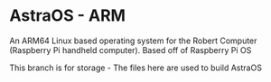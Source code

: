 # AstraOS - ARM
An ARM64 Linux based operating system for the Robert Computer (Raspberry Pi handheld computer). Based off of Raspberry Pi OS

This branch is for storage - The files here are used to build AstraOS
